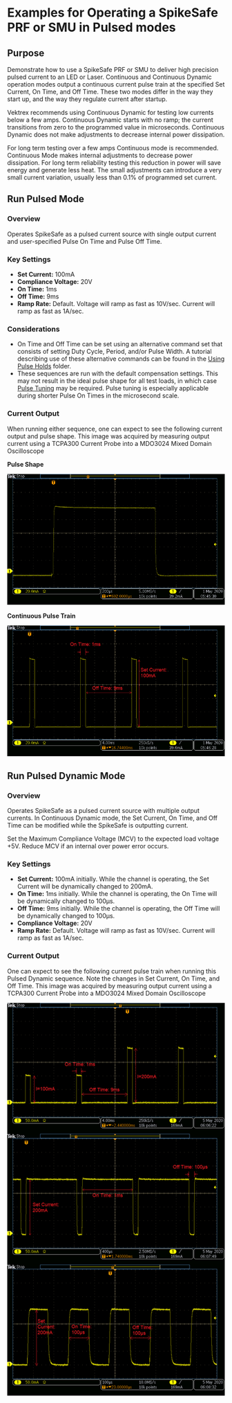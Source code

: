 # Examples for Operating a SpikeSafe PRF or SMU in Pulsed modes

## **Purpose**
Demonstrate how to use a SpikeSafe PRF or SMU to deliver high precision pulsed current to an LED or Laser. Continuous and Continuous Dynamic operation modes output a continuous current pulse train at the specified Set Current, On Time, and Off Time. These two modes differ in the way they start up, and the way they regulate current after startup.

Vektrex recommends using Continuous Dynamic for testing low currents below a few amps.  Continuous Dynamic starts with no ramp; the current transitions from zero to the programmed value in microseconds. Continuous Dynamic does not make adjustments to decrease internal power dissipation.

For long term testing over a few amps Continuous mode is recommended. Continuous Mode makes internal adjustments to decrease power dissipation. For long term reliability testing this reduction in power will save energy and generate less heat. The small adjustments can introduce a very small current variation, usually less than 0.1% of programmed set current.

## **Run Pulsed Mode**

### Overview 
Operates SpikeSafe as a pulsed current source with single output current and user-specified Pulse On Time and Pulse Off Time.

### Key Settings 
- **Set Current:** 100mA
- **Compliance Voltage:** 20V
- **On Time:** 1ms
- **Off Time:** 9ms
- **Ramp Rate:** Default. Voltage will ramp as fast as 10V/sec. Current will ramp as fast as 1A/sec.

### Considerations
- On Time and Off Time can be set using an alternative command set that consists of setting Duty Cycle, Period, and/or Pulse Width. A tutorial describing use of these alternative commands can be found in the [Using Pulse Holds](../../application_specific_examples/using_pulse_holds) folder.
- These sequences are run with the default compensation settings. This may not result in the ideal pulse shape for all test loads, in which case [Pulse Tuning](../../application_specific_examples/pulse_tuning) may be required. Pulse tuning is especially applicable during shorter Pulse On Times in the microsecond scale.

### Current Output
When running either sequence, one can expect to see the following current output and pulse shape. This image was acquired by measuring output current using a TCPA300 Current Probe into a MDO3024 Mixed Domain Oscilloscope

**Pulse Shape**

![](continuous_pulse_shape.png)

**Continuous Pulse Train**

![](continuous_pulse_train.png)


## **Run Pulsed Dynamic Mode**

### Overview
Operates SpikeSafe as a pulsed current source with multiple output currents. In Continuous Dynamic mode, the Set Current, On Time, and Off Time can be modified while the SpikeSafe is outputting current.  

Set the Maximum Compliance Voltage (MCV) to the expected load voltage +5V. Reduce MCV if an internal over power error occurs. 

### Key Settings
- **Set Current:** 100mA initially. While the channel is operating, the Set Current will be dynamically changed to 200mA.
- **On Time:** 1ms initially. While the channel is operating, the On Time will be dynamically changed to 100µs.
- **Off Time:** 9ms initially. While the channel is operating, the Off Time will be dynamically changed to 100µs.
- **Compliance Voltage:** 20V
- **Ramp Rate:** Default. Voltage will ramp as fast as 10V/sec. Current will ramp as fast as 1A/sec.

### Current Output
One can expect to see the following current pulse train when running this Pulsed Dynamic sequence. Note the changes in Set Current, On Time, and Off Time. This image was acquired by measuring output current using a TCPA300 Current Probe into a MDO3024 Mixed Domain Oscilloscope

![](pulsed_dynamic_adjustments.png)
